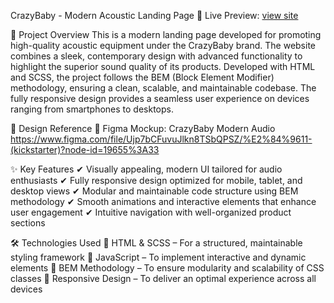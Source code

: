 CrazyBaby - Modern Acoustic Landing Page
🔗 Live Preview: [view site](https://shymdima.github.io/CrazyBabyLanding/)

🚀 Project Overview
This is a modern landing page developed for promoting high-quality acoustic equipment under the CrazyBaby brand. The website combines a sleek, contemporary design with advanced functionality to highlight the superior sound quality of its products. Developed with HTML and SCSS, the project follows the BEM (Block Element Modifier) methodology, ensuring a clean, scalable, and maintainable codebase. The fully responsive design provides a seamless user experience on devices ranging from smartphones to desktops.

🎨 Design Reference
📌 Figma Mockup: CrazyBaby Modern Audio https://www.figma.com/file/Ujp7bCFuvuJlkn8TSbQPSZ/%E2%84%9611-(kickstarter)?node-id=19655%3A33

✨ Key Features
✔ Visually appealing, modern UI tailored for audio enthusiasts
✔ Fully responsive design optimized for mobile, tablet, and desktop views
✔ Modular and maintainable code structure using BEM methodology
✔ Smooth animations and interactive elements that enhance user engagement
✔ Intuitive navigation with well-organized product sections

🛠 Technologies Used
📌 HTML & SCSS – For a structured, maintainable styling framework
📌 JavaScript – To implement interactive and dynamic elements
📌 BEM Methodology – To ensure modularity and scalability of CSS classes
📌 Responsive Design – To deliver an optimal experience across all devices


